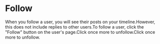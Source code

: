 # Follow

When you follow a user, you will see their posts on your timeline.However, this does not include replies to other users.To follow a user, click the "Follow" button on the user's page.Click once more to unfollow\.Click once more to unfollow.
